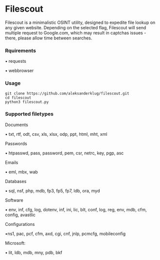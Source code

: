 # Filescout
Filescout is a minimalistic OSINT utility, designed to expedite file lookup on any given website.
Depending on the selected flag, Filescout will send multiple request to Google.com, which may result in captchas issues - there, please allow time between searches.

### Rquirements

• requests

• webbrowser

### Usage
```
git clone https://github.com/aleksanderklug/filescout.git
cd filescout
python3 filescout.py
```

### Supported filetypes

Documents

• txt, rtf, odt, csv, xls, xlsx, odp, ppt, html, mht, xml

Passwords

• htpasswd, pass, password, pem, csr, netrc, key, pgp, asc

Emails 

• eml, mbx, wab

Databases

• sql, nsf, php, mdb, fp3, fp5, fp7, ldb, ora, myd

Software 

• env, inf, cfg, log, dotenv, inf, ini, lic, blt, conf, log, reg, env, mdb, cfm, config, avastlic

Configurations

•ns1, pac, pcf, cfm, axd, cgi, cnf, jnlp, pcmcfg, mobileconfig

Microsoft:

• lit, ldb, mdb, mny, pdb, bkf
